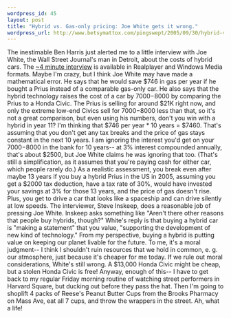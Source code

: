 ```yaml
--- 
wordpress_id: 45
layout: post
title: "Hybrid vs. Gas-only pricing: Joe White gets it wrong."
wordpress_url: http://www.betsymattox.com/pingswept/2005/09/30/hybrid-vs-gas-only-pricing-joe-white-gets-it-wrong/
---
```

The inestimable Ben Harris just alerted me to a little interview with Joe White, the Wall Street Journal's man in Detroit, about the costs of hybrid cars. The <a href="http://www.npr.org/templates/story/story.php?storyId=4930471">~4 minute interview</a> is available in Realplayer and Windows Media formats.
Maybe I'm crazy, but I think Joe White may have made a mathematical error. He says that he would save $746 in gas per year if he bought a Prius instead of a comparable gas-only car. He also says that the hybrid technology raises the cost of a car by $7000-$8000 by comparing the Prius to a Honda Civic. The Prius is selling for around $21K right now, and only the extreme low-end Civics sell for $7000-$8000 less than that, so it's not a great comparison, but even using his numbers, don't you win with a hybrid in year 11? I'm thinking that $746 per year * 10 years =  $7460. That's assuming that you don't get any tax breaks and the price of gas stays constant in the next 10 years. I am ignoring the interest you'd get on your $7000-$8000 in the bank for 10 years-- at 3% interest compounded annually, that's about $2500, but Joe White claims he was ignoring that too. (That's still a simplification, as it assumes that you're paying cash for either car, which people rarely do.)
As a realistic assessment, you break even after maybe 13 years if you buy a hybrid Prius in the US in 2005, assuming you get a $2000 tax deduction, have a tax rate of 30%, would have invested your savings at 3% for those 13 years, and the price of gas doesn't rise. Plus, you get to drive a car that looks like a spaceship and can drive silently at low speeds.
The interviewer, Steve Inskeep, does a reasonable job of pressing Joe White. Inskeep asks something like "Aren't there other reasons that people buy hybrids, though?" White's reply is that buying a hybrid car is "making a statement" that you value, "supporting the development of new kind of technology."
From my perspective, buying a hybrid is putting value on keeping our planet livable for the future. To me, it's a moral judgment-- I think I shouldn't ruin resources that we hold in common, e. g. our atmosphere, just because it's cheaper for me today. If we rule out moral considerations, White's still wrong. A $13,000 Honda Civic might be cheap, but a stolen Honda Civic is free!
Anyway, enough of this-- I have to get back to my regular Friday morning routine of watching street performers in Harvard Square, but ducking out before they pass the hat. Then I'm going to shoplift 4 packs of Reese's Peanut Butter Cups from the Brooks Pharmacy on Mass Ave, eat all 7 cups, and throw the wrappers in the street. Ah, what a life!

